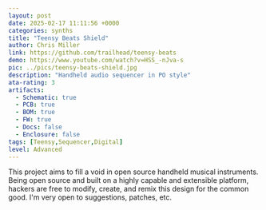 ```yaml
---
layout: post
date: 2025-02-17 11:11:56 +0000
categories: synths
title: "Teensy Beats Shield"
author: Chris Miller
link: https://github.com/trailhead/teensy-beats
demo: https://www.youtube.com/watch?v=HSS_-nJva-s
pic: ../pics/teensy-beats-shield.jpg
description: "Handheld audio sequencer in PO style"
ata-rating: 3
artifacts:
  - Schematic: true
  - PCB: true
  - BOM: true
  - FW: true
  - Docs: false
  - Enclosure: false
tags: [Teensy,Sequencer,Digital]
level: Advanced
---
```


This project aims to fill a void in open source handheld musical instruments. Being open source and built on a highly capable and extensible platform, hackers are free to modify, create, and remix this design for the common good. I'm very open to suggestions, patches, etc.